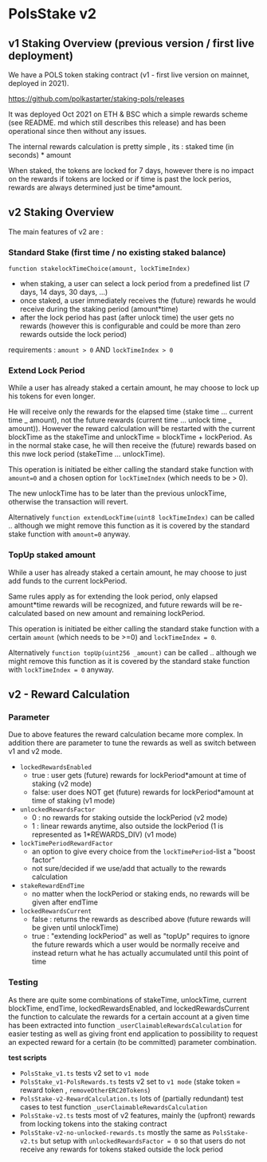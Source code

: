 # PolsStake v2

## v1 Staking Overview (previous version / first live deployment)

We have a POLS token staking contract (v1 - first live version on mainnet, deployed in 2021).

https://github.com/polkastarter/staking-pols/releases

It was deployed Oct 2021 on ETH & BSC which a simple rewards scheme (see README. md which still describes this release) and has been operational since then without any issues.

The internal rewards calculation is pretty simple , its : staked time (in seconds) \* amount

When staked, the tokens are locked for 7 days, however there is no impact on the rewards if tokens are locked or if time is past the lock perios, rewards are always determined just be time\*amount.

## v2 Staking Overview

The main features of v2 are :

### Standard Stake (first time / no existing staked balance)

`function stakelockTimeChoice(amount, lockTimeIndex)`

- when staking, a user can select a lock period from a predefined list (7 days, 14 days, 30 days, ...)
- once staked, a user immediately receives the (future) rewards he would receive during the staking period (amount\*time)
- after the lock period has past (after unlock time) the user gets no rewards (however this is configurable and could be more than zero rewards outside the lock period)

requirements : `amount > 0` AND `lockTimeIndex > 0`

### Extend Lock Period

While a user has already staked a certain amount, he may choose to lock up his tokens for even longer.

He will receive only the rewards for the elapsed time (stake time ... current time _ amount), not the future rewards (current time ... unlock time _ amount)). However the reward calculation will be restarted with the current blockTime as the stakeTime and unlockTime = blockTime + lockPeriod. As in the normal stake case, he will then receive the (future) rewards based on this nwe lock period (stakeTime ... unlockTime).

This operation is initiated be either calling the standard stake function with `amount=0` and a chosen option for `lockTimeIndex` (which needs to be > 0).

The new unlockTime has to be later than the previous unlockTime, otherwise the transaction will revert.

Alternatively `function extendLockTime(uint8 lockTimeIndex)` can be called .. although we might remove this function as it is covered by the standard stake function with `amount=0` anyway.

### TopUp staked amount

While a user has already staked a certain amount, he may choose to just add funds to the current lockPeriod.

Same rules apply as for extending the look period, only elapsed amount\*time rewards will be recognized, and future rewards will be re-calculated based on new amount and remaining lockPeriod.

This operation is initiated be either calling the standard stake function with a certain `amount` (which needs to be >=0) and `lockTimeIndex = 0`.

Alternatively `function topUp(uint256 _amount)` can be called .. although we might remove this function as it is covered by the standard stake function with `lockTimeIndex = 0` anyway.

## v2 - Reward Calculation

### Parameter

Due to above features the reward calculation became more complex. In addition there are parameter to tune the rewards as well as switch between v1 and v2 mode.

- `lockedRewardsEnabled`
  - true : user gets (future) rewards for lockPeriod\*amount at time of staking (v2 mode)
  - false: user does NOT get (future) rewards for lockPeriod\*amount at time of staking (v1 mode)
- `unlockedRewardsFactor`
  - 0 : no rewards for staking outside the lockPeriod (v2 mode)
  - 1 : linear rewards anytime, also outside the lockPeriod (1 is represented as 1\*REWARDS_DIV) (v1 mode)
- `lockTimePeriodRewardFactor`
  - an option to give every choice from the `lockTimePeriod`-list a "boost factor"
  - not sure/decided if we use/add that actually to the rewards calculation
- `stakeRewardEndTime`
  - no matter when the lockPeriod or staking ends, no rewards will be given after endTime
- `lockedRewardsCurrent`
  - false : returns the rewards as described above (future rewards will be given until unlockTime)
  - true : "extending lockPeriod" as well as "topUp" requires to ignore the future rewards which a user would be normally receive and instead return what he has actually accumulated until this point of time

### Testing

As there are quite some combinations of stakeTime, unlockTime, current blockTime, endTime, lockedRewardsEnabled, and lockedRewardsCurrent the function to calculate the rewards for a certain account at a given time has been extracted into function `_userClaimableRewardsCalculation` for easier testing as well as giving front end application to possibility to request an expected reward for a certain (to be committed) parameter combination.

**test scripts**

- `PolsStake_v1.ts` tests v2 set to `v1 mode`
- `PolsStake_v1-PolsRewards.ts` tests v2 set to `v1 mode` (stake token = reward token , `removeOtherERC20Tokens`)
- `PolsStake-v2-RewardCalculation.ts` lots of (partially redundant) test cases to test function `_userClaimableRewardsCalculation`
- `PolsStake-v2.ts` tests most of v2 features, mainly the (upfront) rewards from locking tokens into the staking contract
- `PolsStake-v2-no-unlocked-rewards.ts` mostly the same as `PolsStake-v2.ts` but setup with `unlockedRewardsFactor = 0` so that users do not receive any rewards for tokens staked outside the lock period
